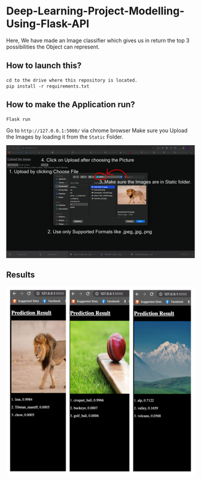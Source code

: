 # Deep-Learning-Project-Modelling-Using-Flask-API
Here, We have made an Image classifier which gives us in return the top 3 possibilities the Object can represent.
## How to launch this?
``` 
cd to the drive where this repository is located.
pip install -r requirements.txt
```
## How to make the Application run?
```
Flask run
```
Go to `http://127.0.0.1:5000/` via chrome browser 
Make sure you Upload the Images by loading it from the `Static` Folder.

<p align="left"><img src="assets/guide.png" width="640"\></p>

## Results

<p align="left"><img src="assets/results.png" width="1280"\></p>
